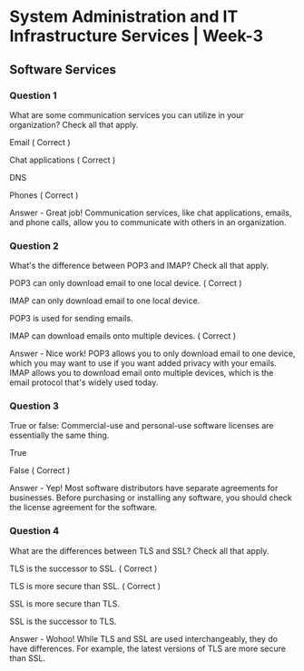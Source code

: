# System Administration and IT Infrastructure Services | Week-3

## Software Services

### Question 1

What are some communication services you can utilize in your organization? Check all that apply. 

Email ( Correct )

Chat applications ( Correct )

DNS

Phones ( Correct )

Answer - Great job! Communication services, like chat applications, emails, and phone calls, allow you to communicate with others in an organization.


### Question 2

What's the difference between POP3 and IMAP? Check all that apply.  

POP3 can only download email to one local device. ( Correct )

IMAP can only download email to one local device.

POP3 is used for sending emails.

IMAP can download emails onto multiple devices. ( Correct )

Answer - Nice work! POP3 allows you to only download email to one device, which you may want to use if you want added privacy with your emails. IMAP allows you to download email onto multiple devices, which is the email protocol that's widely used today.


### Question 3

True or false: Commercial-use and personal-use software licenses are essentially the same thing.

True

False ( Correct )

Answer - Yep! Most software distributors have separate agreements for businesses. Before purchasing or installing any software, you should check the license agreement for the software.


### Question 4

What are the differences between TLS and SSL? Check all that apply.  

TLS is the successor to SSL. ( Correct )

TLS is more secure than SSL. ( Correct )

SSL is more secure than TLS.

SSL is the successor to TLS.

Answer - Wohoo! While TLS and SSL are used interchangeably, they do have differences. For example, the latest versions of TLS are more secure than SSL.